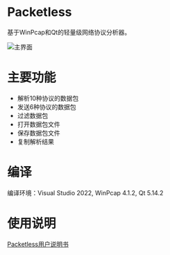 # Packetless
基于WinPcap和Qt的轻量级网络协议分析器。

![主界面](https://github.com/Qzincs/Packetless/assets/101195095/d7904c2e-7c8d-4c95-a362-c3ca62bd6bf9)

# 主要功能
* 解析10种协议的数据包
* 发送6种协议的数据包
* 过滤数据包
* 打开数据包文件
* 保存数据包文件
* 复制解析结果

# 编译
编译环境：Visual Studio 2022, WinPcap 4.1.2, Qt 5.14.2

# 使用说明
[Packetless用户说明书](https://github.com/Qzincs/Packetless/blob/main/Doc/%E7%94%A8%E6%88%B7%E8%AF%B4%E6%98%8E%E4%B9%A6.pdf)

